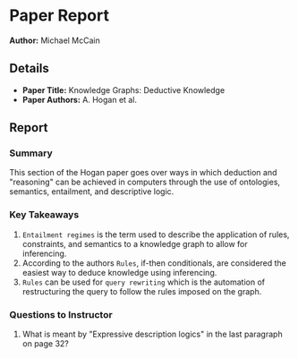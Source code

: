 # Paper Report

**Author:** Michael McCain

## Details

- **Paper Title:** Knowledge Graphs: Deductive Knowledge
- **Paper Authors:** A. Hogan et al.

## Report

### Summary

This section of the Hogan paper goes over ways in which deduction and "reasoning" can be achieved in computers through the use of ontologies, semantics, entailment, and descriptive logic.

### Key Takeaways

1. `Entailment regimes` is the term used to describe the application of rules, constraints, and semantics to a knowledge graph to allow for inferencing.
2. According to the authors `Rules`, if-then conditionals, are considered the easiest way to deduce knowledge using inferencing.
3. `Rules` can be used for `query rewriting` which is the automation of restructuring the query to follow the rules imposed on the graph.

### Questions to Instructor

1. What is meant by "Expressive description logics" in the last paragraph on page 32?
